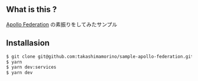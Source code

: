 ## What is this ?
[Apollo Federation](https://www.apollographql.com/docs/federation/) の素振りをしてみたサンプル

## Installasion
```bash
$ git clone git@github.com:takashimamorino/sample-apollo-federation.git
$ yarn
$ yarn dev:services
$ yarn dev
```
